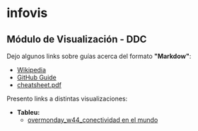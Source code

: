 # infovis
## Módulo de Visualización - DDC

Dejo algunos links sobre guías acerca del formato **"Markdow"**:
* [Wikipedia](https://es.wikipedia.org/wiki/Markdown)
* [GitHub Guide](https://guides.github.com/features/mastering-markdown/)
* [cheatsheet.pdf](https://guides.github.com/pdfs/markdown-cheatsheet-online.pdf)


Presento links a distintas visualizaciones:
* **Tableu:**
  * [overmonday_w44_conectividad en el mundo](https://juanignaciosolis.github.io/infovis/tableu_1.html)

